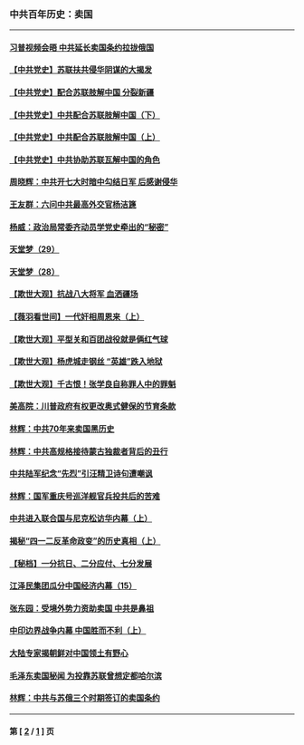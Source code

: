 ### 中共百年历史：卖国
---
#### [习普视频会晤 中共延长卖国条约拉拢俄国](../../pages/nf1176117/n13060971.md?12110430) 
#### [【中共党史】苏联扶共侵华阴谋的大揭发](../../pages/nf1176117/n13056050.md?12110430) 
#### [【中共党史】配合苏联肢解中国 分裂新疆](../../pages/nf1176117/n13040700.md?12110430) 
#### [【中共党史】中共配合苏联肢解中国（下）](../../pages/nf1176117/n13035660.md?12110430) 
#### [【中共党史】中共配合苏联肢解中国（上）](../../pages/nf1176117/n13030262.md?12110430) 
#### [【中共党史】中共协助苏联瓦解中国的角色](../../pages/nf1176117/n13018109.md?12110430) 
#### [周晓辉：中共开七大时暗中勾结日军 后感谢侵华](../../pages/nf1176117/n12921960.md?12110430) 
#### [王友群：六问中共最高外交官杨洁篪](../../pages/nf1176117/n12836495.md?12110430) 
#### [杨威：政治局常委齐动员学党史牵出的“秘密”](../../pages/nf1176117/n12764642.md?12110430) 
#### [天堂梦（29）](../../pages/nf1176117/n12408465.md?12110430) 
#### [天堂梦（28）](../../pages/nf1176117/n12408309.md?12110430) 
#### [【欺世大观】抗战八大将军 血洒疆场](../../pages/nf1176117/n12357044.md?12110430) 
#### [【薇羽看世间】一代奸相周恩来（上）](../../pages/nf1176117/n12401109.md?12110430) 
#### [【欺世大观】平型关和百团战役就是俩红气球](../../pages/nf1176117/n12359157.md?12110430) 
#### [【欺世大观】杨虎城走钢丝 “英雄”跌入地狱](../../pages/nf1176117/n12358840.md?12110430) 
#### [【欺世大观】千古恨！张学良自称罪人中的罪魁](../../pages/nf1176117/n12358629.md?12110430) 
#### [美高院：川普政府有权更改奥式健保的节育条款](../../pages/nf1176117/n12242171.md?12110430) 
#### [林辉：中共70年来卖国黑历史](../../pages/nf1176117/n11552181.md?12110430) 
#### [林辉：中共高规格接待蒙古独裁者背后的丑行](../../pages/nf1176117/n11225005.md?12110430) 
#### [中共陆军纪念“先烈”引汪精卫诗句遭嘲讽](../../pages/nf1176117/n11153345.md?12110430) 
#### [林辉：国军重庆号巡洋舰官兵投共后的苦难](../../pages/nf1176117/n10997801.md?12110430) 
#### [中共进入联合国与尼克松访华内幕（上）](../../pages/nf1176117/n10138788.md?12110430) 
#### [揭秘“四一二反革命政变”的历史真相（上）](../../pages/nf1176117/n9996650.md?12110430) 
#### [【秘档】一分抗日、二分应付、七分发展](../../pages/nf1176117/n9331484.md?12110430) 
#### [江泽民集团瓜分中国经济内幕（15）](../../pages/nf1176117/n9268584.md?12110430) 
#### [张东园：受境外势力资助卖国 中共是鼻祖](../../pages/nf1176117/n9272480.md?12110430) 
#### [中印边界战争内幕 中国胜而不利（上）](../../pages/nf1176117/n9252458.md?12110430) 
#### [大陆专家揭朝鲜对中国领土有野心](../../pages/nf1176117/n9074056.md?12110430) 
#### [毛泽东卖国秘闻 为投靠苏联曾想定都哈尔滨](../../pages/nf1176117/n9058631.md?12110430) 
#### [林辉：中共与苏俄三个时期签订的卖国条约](../../pages/nf1176117/n9036062.md?12110430) 

---
#### 第 [ [2](./2.md?12110430) / [1](./1.md?12110430) ] 页
